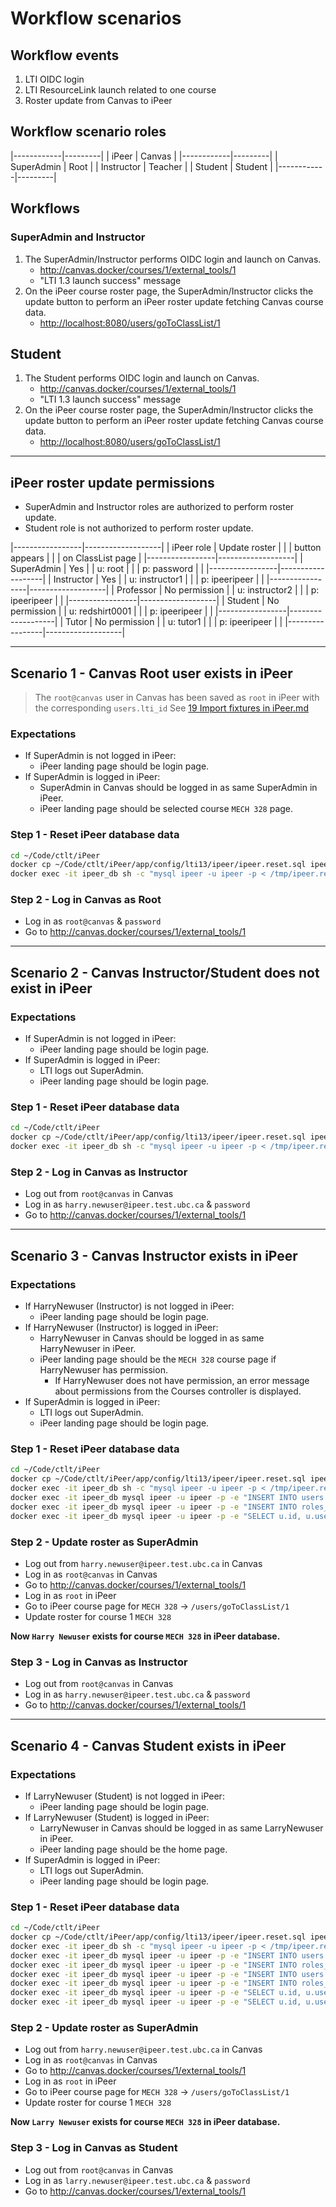 # Workflow scenarios

## Workflow events

1. LTI OIDC login
2. LTI ResourceLink launch related to one course
3. Roster update from Canvas to iPeer

## Workflow scenario roles

|------------|---------|
| iPeer      | Canvas  |
|------------|---------|
| SuperAdmin | Root    |
| Instructor | Teacher |
| Student    | Student |
|------------|---------|

## Workflows

### SuperAdmin and Instructor

1. The SuperAdmin/Instructor performs OIDC login and launch on Canvas.
    - <http://canvas.docker/courses/1/external_tools/1>
    - "LTI 1.3 launch success" message
2. On the iPeer course roster page, the SuperAdmin/Instructor clicks the update button to perform an iPeer roster update fetching Canvas course data.
    - <http://localhost:8080/users/goToClassList/1>

## Student

1. The Student performs OIDC login and launch on Canvas.
    - <http://canvas.docker/courses/1/external_tools/1>
    - "LTI 1.3 launch success" message
2. On the iPeer course roster page, the SuperAdmin/Instructor clicks the update button to perform an iPeer roster update fetching Canvas course data.
    - <http://localhost:8080/users/goToClassList/1>

---------------------------------------------------------------------------------------------------

## iPeer roster update permissions

- SuperAdmin and Instructor roles are authorized to perform roster update.
- Student role is not authorized to perform roster update.

|-----------------|-------------------|
| iPeer role      | Update roster     |
|                 | button appears    |
|                 | on ClassList page |
|-----------------|-------------------|
| SuperAdmin      | Yes               |
| u: root         |                   |
| p: password     |                   |
|-----------------|-------------------|
| Instructor      | Yes               |
| u: instructor1  |                   |
| p: ipeeripeer   |                   |
|-----------------|-------------------|
| Professor       | No permission     |
| u: instructor2  |                   |
| p: ipeeripeer   |                   |
|-----------------|-------------------|
| Student         | No permission     |
| u: redshirt0001 |                   |
| p: ipeeripeer   |                   |
|-----------------|-------------------|
| Tutor           | No permission     |
| u: tutor1       |                   |
| p: ipeeripeer   |                   |
|-----------------|-------------------|

---------------------------------------------------------------------------------------------------

## Scenario 1 - Canvas Root user exists in iPeer

> The `root@canvas` user in Canvas has been saved as `root` in iPeer with the corresponding `users.lti_id`
> See [19 Import fixtures in iPeer.md](/19%20Import%20fixtures%20in%20iPeer.md)

### Expectations

- If SuperAdmin is not logged in iPeer:
    - iPeer landing page should be login page.
- If SuperAdmin is logged in iPeer:
    - SuperAdmin in Canvas should be logged in as same SuperAdmin in iPeer.
    - iPeer landing page should be selected course `MECH 328` page.

### Step 1 - Reset iPeer database data

```bash
cd ~/Code/ctlt/iPeer
docker cp ~/Code/ctlt/iPeer/app/config/lti13/ipeer/ipeer.reset.sql ipeer_db:/tmp/
docker exec -it ipeer_db sh -c "mysql ipeer -u ipeer -p < /tmp/ipeer.reset.sql"
```

### Step 2 - Log in Canvas as Root

- Log in as `root@canvas` & `password`
- Go to <http://canvas.docker/courses/1/external_tools/1>

---------------------------------------------------------------------------------------------------

## Scenario 2 - Canvas Instructor/Student does not exist in iPeer

### Expectations

- If SuperAdmin is not logged in iPeer:
    - iPeer landing page should be login page.
- If SuperAdmin is logged in iPeer:
    - LTI logs out SuperAdmin.
    - iPeer landing page should be login page.

### Step 1 - Reset iPeer database data

```bash
cd ~/Code/ctlt/iPeer
docker cp ~/Code/ctlt/iPeer/app/config/lti13/ipeer/ipeer.reset.sql ipeer_db:/tmp/
docker exec -it ipeer_db sh -c "mysql ipeer -u ipeer -p < /tmp/ipeer.reset.sql"
```

### Step 2 - Log in Canvas as Instructor

- Log out from `root@canvas` in Canvas
- Log in as `harry.newuser@ipeer.test.ubc.ca` & `password`
- Go to <http://canvas.docker/courses/1/external_tools/1>

---------------------------------------------------------------------------------------------------

## Scenario 3 - Canvas Instructor exists in iPeer

### Expectations

- If HarryNewuser (Instructor) is not logged in iPeer:
    - iPeer landing page should be login page.
- If HarryNewuser (Instructor) is logged in iPeer:
    - HarryNewuser in Canvas should be logged in as same HarryNewuser in iPeer.
    - iPeer landing page should be the `MECH 328` course page if HarryNewuser has permission.
        - If HarryNewuser does not have permission, an error message about permissions from the Courses controller is displayed.
- If SuperAdmin is logged in iPeer:
    - LTI logs out SuperAdmin.
    - iPeer landing page should be login page.

### Step 1 - Reset iPeer database data

```bash
cd ~/Code/ctlt/iPeer
docker cp ~/Code/ctlt/iPeer/app/config/lti13/ipeer/ipeer.reset.sql ipeer_db:/tmp/
docker exec -it ipeer_db sh -c "mysql ipeer -u ipeer -p < /tmp/ipeer.reset.sql"
docker exec -it ipeer_db mysql ipeer -u ipeer -p -e "INSERT INTO users (id, username, password, email, lti_id) VALUES (41,'HarryNewuser','b17c3f638781ecd22648b509e138c00f','harry.newuser@ipeer.test.ubc.ca','f237e81d-8c06-4a47-84f9-a24cd928177f');"
docker exec -it ipeer_db mysql ipeer -u ipeer -p -e "INSERT INTO roles_users (role_id, user_id) VALUES (3,41);"
docker exec -it ipeer_db mysql ipeer -u ipeer -p -e "SELECT u.id, u.username, u.password, u.email, u.lti_id, ru.role_id, ru.user_id FROM users AS u JOIN roles_users AS ru ON ru.user_id = u.id WHERE u.username LIKE 'HarryNewuser'\G"
```

### Step 2 - Update roster as SuperAdmin

- Log out from `harry.newuser@ipeer.test.ubc.ca` in Canvas
- Log in as `root@canvas` in Canvas
- Go to <http://canvas.docker/courses/1/external_tools/1>
- Log in as `root` in iPeer
- Go to iPeer course page for `MECH 328` -> `/users/goToClassList/1`
- Update roster for course 1 `MECH 328`

**Now `Harry Newuser` exists for course `MECH 328` in iPeer database.**

### Step 3 - Log in Canvas as Instructor

- Log out from `root@canvas` in Canvas
- Log in as `harry.newuser@ipeer.test.ubc.ca` & `password`
- Go to <http://canvas.docker/courses/1/external_tools/1>

---------------------------------------------------------------------------------------------------

## Scenario 4 - Canvas Student exists in iPeer

### Expectations

- If LarryNewuser (Student) is not logged in iPeer:
    - iPeer landing page should be login page.
- If LarryNewuser (Student) is logged in iPeer:
    - LarryNewuser in Canvas should be logged in as same LarryNewuser in iPeer.
    - iPeer landing page should be the home page.
- If SuperAdmin is logged in iPeer:
    - LTI logs out SuperAdmin.
    - iPeer landing page should be login page.

### Step 1 - Reset iPeer database data

```bash
cd ~/Code/ctlt/iPeer
docker cp ~/Code/ctlt/iPeer/app/config/lti13/ipeer/ipeer.reset.sql ipeer_db:/tmp/
docker exec -it ipeer_db sh -c "mysql ipeer -u ipeer -p < /tmp/ipeer.reset.sql"
docker exec -it ipeer_db mysql ipeer -u ipeer -p -e "INSERT INTO users (id, username, password, email, lti_id) VALUES (41,'HarryNewuser','b17c3f638781ecd22648b509e138c00f','harry.newuser@ipeer.test.ubc.ca','f237e81d-8c06-4a47-84f9-a24cd928177f');"
docker exec -it ipeer_db mysql ipeer -u ipeer -p -e "INSERT INTO roles_users (role_id, user_id) VALUES (3,41);"
docker exec -it ipeer_db mysql ipeer -u ipeer -p -e "INSERT INTO users (id, username, password, email, lti_id) VALUES (42,'LarryNewuser','b17c3f638781ecd22648b509e138c00f','larry.newuser@ipeer.test.ubc.ca','6415fe20-cb07-4959-8aad-72a59996eb25');"
docker exec -it ipeer_db mysql ipeer -u ipeer -p -e "INSERT INTO roles_users (role_id, user_id) VALUES (5,42);"
docker exec -it ipeer_db mysql ipeer -u ipeer -p -e "SELECT u.id, u.username, u.password, u.email, u.lti_id, ru.role_id, ru.user_id FROM users AS u JOIN roles_users AS ru ON ru.user_id = u.id WHERE u.username LIKE 'HarryNewuser'\G"
docker exec -it ipeer_db mysql ipeer -u ipeer -p -e "SELECT u.id, u.username, u.password, u.email, u.lti_id, ru.role_id, ru.user_id FROM users AS u JOIN roles_users AS ru ON ru.user_id = u.id WHERE u.username LIKE 'LarryNewuser'\G"
```

### Step 2 - Update roster as SuperAdmin

- Log out from `harry.newuser@ipeer.test.ubc.ca` in Canvas
- Log in as `root@canvas` in Canvas
- Go to <http://canvas.docker/courses/1/external_tools/1>
- Log in as `root` in iPeer
- Go to iPeer course page for `MECH 328` -> `/users/goToClassList/1`
- Update roster for course 1 `MECH 328`

**Now `Larry Newuser` exists for course `MECH 328` in iPeer database.**

### Step 3 - Log in Canvas as Student

- Log out from `root@canvas` in Canvas
- Log in as `larry.newuser@ipeer.test.ubc.ca` & `password`
- Go to <http://canvas.docker/courses/1/external_tools/1>

